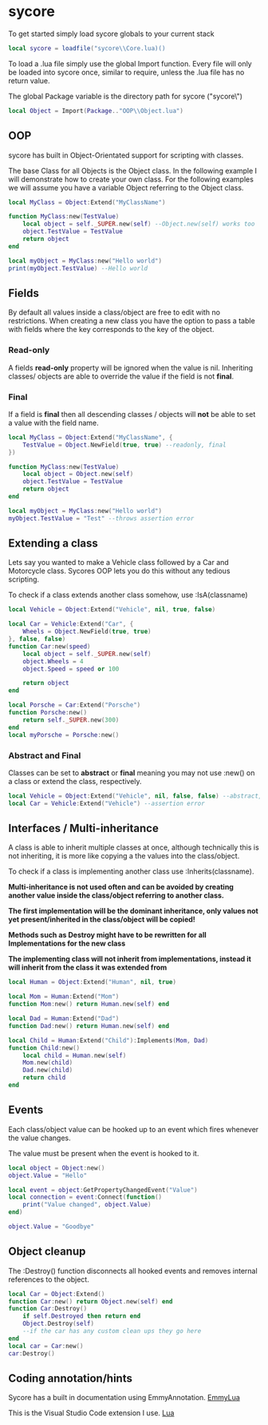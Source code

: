 # sycore

To get started simply load sycore globals to your current stack

```lua
local sycore = loadfile("sycore\\Core.lua)()
```

To load a .lua file simply use the global Import function. 
Every file will only be loaded into sycore once, similar to require, unless the .lua file has no return value.

The global Package variable is the directory path for sycore ("sycore\\")

```lua
local Object = Import(Package.."OOP\\Object.lua")
```

## OOP
sycore has built in Object-Orientated support for scripting with classes.

The base Class for all Objects is the Object class. In the following example I will demonstrate how to create your own class.
For the following examples we will assume you have a variable Object referring to the Object class.

```lua
local MyClass = Object:Extend("MyClassName")

function MyClass:new(TestValue)
    local object = self._SUPER.new(self) --Object.new(self) works too
    object.TestValue = TestValue
    return object
end

local myObject = MyClass:new("Hello world")
print(myObject.TestValue) --Hello world
```

## Fields
By default all values inside a class/object are free to edit with no restrictions. When creating a new class you have the option to pass a table with  fields where the key corresponds to the key of the object.

### Read-only

A fields **read-only** property will be ignored when the value is nil. Inheriting classes/ objects are able to override the value if the field is not **final**.

### Final


If a field is **final** then all descending classes / objects will **not** be able to set a value with the field name.

```lua
local MyClass = Object:Extend("MyClassName", {
    TestValue = Object.NewField(true, true) --readonly, final
})

function MyClass:new(TestValue)
    local object = Object.new(self)
    object.TestValue = TestValue
    return object
end

local myObject = MyClass:new("Hello world")
myObject.TestValue = "Test" --throws assertion error
```

## Extending a class

Lets say you wanted to make a Vehicle class followed by a Car and Motorcycle class. Sycores OOP lets you do this without any tedious scripting.

To check if a class extends another class somehow, use :IsA(classname)

```lua
local Vehicle = Object:Extend("Vehicle", nil, true, false)

local Car = Vehicle:Extend("Car", {
    Wheels = Object.NewField(true, true)
}, false, false)
function Car:new(speed)
    local object = self._SUPER.new(self)
    object.Wheels = 4
    object.Speed = speed or 100

    return object
end

local Porsche = Car:Extend("Porsche")
function Porsche:new()
    return self._SUPER.new(300)
end
local myPorsche = Porsche:new()
```

### Abstract and Final

Classes can be set to **abstract** or **final** meaning you may not use :new() on a class or extend the class, respectively.

```lua
local Vehicle = Object:Extend("Vehicle", nil, false, false) --abstract, not final
local Car = Vehicle:Extend("Vehicle") --assertion error
```
## Interfaces / Multi-inheritance
A class is able to inherit multiple classes at once, although technically this is not inheriting, it is more like copying a the values into the class/object.

To check if a class is implementing another class use :Inherits(classname).

**Multi-inheritance is not used often and can be avoided by creating another value  inside the class/object referring to another class.**

**The first implementation will be the dominant inheritance, only values not yet present/inherited in the class/object will be copied!**

**Methods such as Destroy might have to be rewritten for all Implementations for the new class**

**The implementing class will not inherit from implementations, instead it will inherit from the class it was extended from**

```lua
local Human = Object:Extend("Human", nil, true)

local Mom = Human:Extend("Mom")
function Mom:new() return Human.new(self) end

local Dad = Human:Extend("Dad")
function Dad:new() return Human.new(self) end

local Child = Human:Extend("Child"):Implements(Mom, Dad)
function Child:new()
    local child = Human.new(self)
    Mom.new(child)
    Dad.new(child)
    return child
end
```

## Events
Each class/object value can be hooked up to an event which fires whenever the value changes.

The value must be present when the event is hooked to it.

```lua
local object = Object:new()
object.Value = "Hello"

local event = object:GetPropertyChangedEvent("Value")
local connection = event:Connect(function()
    print("Value changed", object.Value)
end)

object.Value = "Goodbye"
```

## Object cleanup

The :Destroy() function disconnects all hooked events and removes internal references to the object.

```lua
local Car = Object:Extend()
function Car:new() return Object.new(self) end
function Car:Destroy()
    if self.Destroyed then return end
    Object.Destroy(self)
    --if the car has any custom clean ups they go here
end
local car = Car:new()
car:Destroy()
```

## Coding annotation/hints
Sycore has a built in documentation using EmmyAnnotation.
[EmmyLua](https://emmylua.github.io/)

This is the Visual Studio Code extension I use.
[Lua](https://marketplace.visualstudio.com/items?itemName=sumneko.lua)
